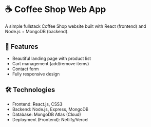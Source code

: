 # ☕ Coffee Shop Web App

A simple fullstack Coffee Shop website built with React (frontend) and Node.js + MongoDB (backend).

## 🚀 Features
- Beautiful landing page with product list
- Cart management (add/remove items)
- Contact form
- Fully responsive design

## 🛠️ Technologies
- Frontend: React.js, CSS3
- Backend: Node.js, Express, MongoDB
- Database: MongoDB Atlas (Cloud)
- Deployment (Frontend): Netlify/Vercel
